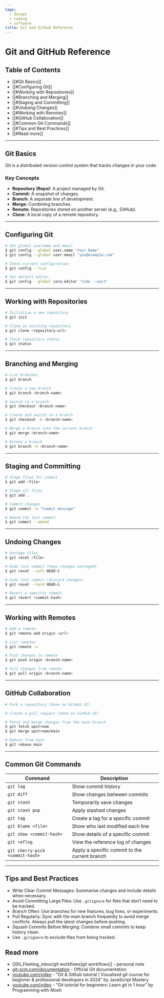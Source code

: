 ```yaml
---
tags:
  - devops
  - coding
  - software
title: Git and GitHub Reference
---
```


# Git and GitHub Reference

## Table of Contents

- [[#Git Basics]]
- [[#Configuring Git]]
- [[#Working with Repositories]]
- [[#Branching and Merging]]
- [[#Staging and Committing]]
- [[#Undoing Changes]]
- [[#Working with Remotes]]
- [[#GitHub Collaboration]]
- [[#Common Git Commands]]
- [[#Tips and Best Practices]]
- [[#Read more]]

---

## Git Basics

Git is a distributed version control system that tracks changes in your code.

### Key Concepts

- **Repository (Repo):** A project managed by Git.
- **Commit:** A snapshot of changes.
- **Branch:** A separate line of development.
- **Merge:** Combining branches.
- **Remote:** Repositories stored on another server (e.g., GitHub).
- **Clone:** A local copy of a remote repository.

---

## Configuring Git

```bash
# Set global username and email
$ git config --global user.name "Your Name"
$ git config --global user.email "you@example.com"

# Check current configuration
$ git config --list

# Set default editor
$ git config --global core.editor "code --wait"
```

---

## Working with Repositories

```bash
# Initialize a new repository
$ git init

# Clone an existing repository
$ git clone <repository-url>

# Check repository status
$ git status
```

---

## Branching and Merging

```bash
# List branches
$ git branch

# Create a new branch
$ git branch <branch-name>

# Switch to a branch
$ git checkout <branch-name>

# Create and switch to a branch
$ git checkout -b <branch-name>

# Merge a branch into the current branch
$ git merge <branch-name>

# Delete a branch
$ git branch -d <branch-name>
```

---

## Staging and Committing

```bash
# Stage files for commit
$ git add <file>

# Stage all files
$ git add .

# Commit changes
$ git commit -m "Commit message"

# Amend the last commit
$ git commit --amend
```

---

## Undoing Changes

```bash
# Unstage files
$ git reset <file>

# Undo last commit (keep changes unstaged)
$ git reset --soft HEAD~1

# Undo last commit (discard changes)
$ git reset --hard HEAD~1

# Revert a specific commit
$ git revert <commit-hash>
```

---

## Working with Remotes

```bash
# Add a remote
$ git remote add origin <url>

# List remotes
$ git remote -v

# Push changes to remote
$ git push origin <branch-name>

# Pull changes from remote
$ git pull origin <branch-name>
```

---

## GitHub Collaboration

```bash
# Fork a repository (done on GitHub UI)

# Create a pull request (done on GitHub UI)

# Fetch and merge changes from the main branch
$ git fetch upstream
$ git merge upstream/main

# Rebase from main
$ git rebase main
```

---

## Common Git Commands

| Command                            | Description                                   |
|------------------------------------|-----------------------------------------------|
| `git log`                          | Show commit history                           |
| `git diff`                         | Show changes between commits                  |
| `git stash`                        | Temporarily save changes                      |
| `git stash pop`                    | Apply stashed changes                         |
| `git tag`                          | Create a tag for a specific commit            |
| `git blame <file>`                 | Show who last modified each line              |
| `git show <commit-hash>`           | Show details of a specific commit             |
| `git reflog`                       | View the reference log of changes             |
| `git cherry-pick <commit-hash>`    | Apply a specific commit to the current branch |

---

## Tips and Best Practices

- Write Clear Commit Messages: Summarise changes and include details when necessary.
- Avoid Committing Large Files: Use `.gitignore` for files that don’t need to be tracked.
- Branch Often: Use branches for new features, bug fixes, or experiments.
- Pull Regularly: Sync with the main branch frequently to avoid merge conflicts. Always pull the latest changes before pushing.
- Squash Commits Before Merging: Combine small commits to keep history clean.
- Use `.gitignore` to exclude files from being tracked.

## Read more

- [[00_Fleeting_inbox/git workflows|git workflows]] - personal note
- [git-scm.com/documentation](https://git-scm.com/doc) - Official Git documentation
- [youtube.com/video](https://www.youtube.com/watch?v=S7XpTAnSDL4) - "Git & Github tutorial | Visualised git course for beginner & professional developers in 2024" by JavaScript Mastery
- [youtube.com/video](https://www.youtube.com/watch?v=8JJ101D3knE) - "Git tutorial for beginners: Learn git in 1 hour" by Programming with Mosh
